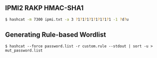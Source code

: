 ## IPMI2 RAKP HMAC-SHA1
```bash
$ hashcat -m 7300 ipmi.txt -a 3 ?1?1?1?1?1?1?1?1 -1 ?d?u
```

## Generating Rule-based Wordlist
```shell-session
$ hashcat --force password.list -r custom.rule --stdout | sort -u > mut_password.list
```
